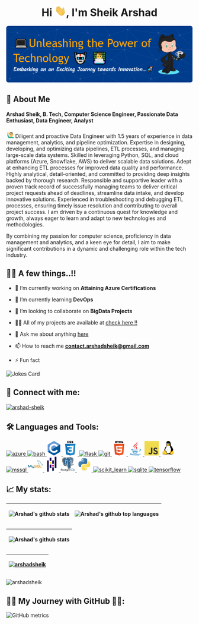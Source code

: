 <h1 align="center">Hi <img src="hands.gif" height="30" />, I'm Sheik Arshad</h1>

<p align="center">
<img src="github-header-image.png" alt="Sheik Arshad"/>
</p>

## 🚀 About Me

#### **Arshad Sheik**, B. Tech, Computer Science Engineer, Passionate Data Enthusiast, Data Engineer, Analyst

<img src="https://github.com/ArshadSheik/ArshadSheik/blob/master/about-me-gif.gif" height="20px" /> Diligent and proactive Data Engineer with 1.5 years of experience in data management, analytics, and pipeline optimization. Expertise in designing, developing, and optimizing data pipelines, ETL processes, and managing large-scale data systems. Skilled in leveraging Python, SQL, and cloud platforms (Azure, Snowflake, AWS) to deliver scalable data solutions. Adept at enhancing ETL processes for improved data quality and performance. Highly analytical, detail-oriented, and committed to providing deep insights backed by thorough research. Responsible and supportive leader with a proven track record of successfully managing teams to deliver critical project requests ahead of deadlines, streamline data intake, and develop innovative solutions. Experienced in troubleshooting and debugging ETL processes, ensuring timely issue resolution and contributing to overall project success. I am driven by a continuous quest for knowledge and growth, always eager to learn and adapt to new technologies and methodologies.

By combining my passion for computer science, proficiency in data management and analytics, and a keen eye for detail, I aim to make significant contributions in a dynamic and challenging role within the tech industry.

## 👨‍💻 A few things..!!

- 🔭 I’m currently working on **Attaining Azure Certifications**

- 🌱 I’m currently learning **DevOps**

- 👯 I’m looking to collaborate on **BigData Projects**

- 👨‍💻 All of my projects are available at [check here !!](https://github.com/ArshadSheik)

- 💬 Ask me about anything [here](https://github.com/ArshadSheik/ArshadSheik/issues)

- 📫 How to reach me **contact.arshadsheik@gmail.com**

- ⚡ Fun fact

![Jokes Card](https://readme-jokes.vercel.app/api)

<h2 align="left">👋 Connect with me:</h2>
<p align="left">
<a href="https://linkedin.com/in/arshad-sheik" target="blank"><img align="center" src="https://raw.githubusercontent.com/codemaker2015/github-profile-readme-generator/master/src/images/icons/Social/linked-in-alt.svg" alt="arshad-sheik" height="30" width="40" /></a>
</p>

<h2 align="left">🛠️ Languages and Tools:</h2>
<p align="left"> <a href="https://azure.microsoft.com/en-in/" target="_blank" rel="noreferrer"> <img src="https://www.vectorlogo.zone/logos/microsoft_azure/microsoft_azure-icon.svg" alt="azure" width="40" height="40"/> </a> <a href="https://www.gnu.org/software/bash/" target="_blank" rel="noreferrer"> <img src="https://www.vectorlogo.zone/logos/gnu_bash/gnu_bash-icon.svg" alt="bash" width="40" height="40"/> </a> <a href="https://www.cprogramming.com/" target="_blank" rel="noreferrer"> <img src="https://raw.githubusercontent.com/devicons/devicon/master/icons/c/c-original.svg" alt="c" width="40" height="40"/> </a> <a href="https://www.w3schools.com/css/" target="_blank" rel="noreferrer"> <img src="https://raw.githubusercontent.com/devicons/devicon/master/icons/css3/css3-original-wordmark.svg" alt="css3" width="40" height="40"/> </a> <a href="https://flask.palletsprojects.com/" target="_blank" rel="noreferrer"> <img src="https://www.vectorlogo.zone/logos/pocoo_flask/pocoo_flask-icon.svg" alt="flask" width="40" height="40"/> </a> <a href="https://git-scm.com/" target="_blank" rel="noreferrer"> <img src="https://www.vectorlogo.zone/logos/git-scm/git-scm-icon.svg" alt="git" width="40" height="40"/> </a> <a href="https://www.w3.org/html/" target="_blank" rel="noreferrer"> <img src="https://raw.githubusercontent.com/devicons/devicon/master/icons/html5/html5-original-wordmark.svg" alt="html5" width="40" height="40"/> </a> <a href="https://www.java.com" target="_blank" rel="noreferrer"> <img src="https://raw.githubusercontent.com/devicons/devicon/master/icons/java/java-original.svg" alt="java" width="40" height="40"/> </a> <a href="https://developer.mozilla.org/en-US/docs/Web/JavaScript" target="_blank" rel="noreferrer"> <img src="https://raw.githubusercontent.com/devicons/devicon/master/icons/javascript/javascript-original.svg" alt="javascript" width="40" height="40"/> </a> <a href="https://www.linux.org/" target="_blank" rel="noreferrer"> <img src="https://raw.githubusercontent.com/devicons/devicon/master/icons/linux/linux-original.svg" alt="linux" width="40" height="40"/> </a> <a href="https://www.microsoft.com/en-us/sql-server" target="_blank" rel="noreferrer"> <img src="https://www.svgrepo.com/show/303229/microsoft-sql-server-logo.svg" alt="mssql" width="40" height="40"/> </a> <a href="https://www.mysql.com/" target="_blank" rel="noreferrer"> <img src="https://raw.githubusercontent.com/devicons/devicon/master/icons/mysql/mysql-original-wordmark.svg" alt="mysql" width="40" height="40"/> </a> <a href="https://pandas.pydata.org/" target="_blank" rel="noreferrer"> <img src="https://raw.githubusercontent.com/devicons/devicon/2ae2a900d2f041da66e950e4d48052658d850630/icons/pandas/pandas-original.svg" alt="pandas" width="40" height="40"/> </a> <a href="https://www.postgresql.org" target="_blank" rel="noreferrer"> <img src="https://raw.githubusercontent.com/devicons/devicon/master/icons/postgresql/postgresql-original-wordmark.svg" alt="postgresql" width="40" height="40"/> </a> <a href="https://www.python.org" target="_blank" rel="noreferrer"> <img src="https://raw.githubusercontent.com/devicons/devicon/master/icons/python/python-original.svg" alt="python" width="40" height="40"/> </a> <a href="https://scikit-learn.org/" target="_blank" rel="noreferrer"> <img src="https://upload.wikimedia.org/wikipedia/commons/0/05/Scikit_learn_logo_small.svg" alt="scikit_learn" width="40" height="40"/> </a> <a href="https://www.sqlite.org/" target="_blank" rel="noreferrer"> <img src="https://www.vectorlogo.zone/logos/sqlite/sqlite-icon.svg" alt="sqlite" width="40" height="40"/> </a> <a href="https://www.tensorflow.org" target="_blank" rel="noreferrer"> <img src="https://www.vectorlogo.zone/logos/tensorflow/tensorflow-icon.svg" alt="tensorflow" width="40" height="40"/> </a> </p>

<h2 align="left">📈 My stats:</h2>

| <p><img align="center" src="https://github-readme-stats.vercel.app/api?username=arshadsheik&show_icons=true&include_all_commits=true&theme=radical&hide_border=true" alt="Arshad's github stats" /></p> | <p><img align="center" src="https://github-readme-stats.vercel.app/api/top-langs?username=arshadsheik&layout=compact&theme=radical&hide_border=true" alt="Arshad's github top languages" /></p> |
| ------------- | ------------- |


| <p><img align="center" src="https://github-readme-streak-stats.herokuapp.com/?user=arshadsheik&show_icons=true&include_all_commits=true&theme=radical&hide_border=true" alt="Arshad's github stats" /></p> |
| ------------- |


| <p align="left"> <a href="https://github.com/ryo-ma/github-profile-trophy"><img src="https://github-profile-trophy.vercel.app/?username=arshadsheik&theme=radical" alt="arshadsheik" /></a> </p> |
| ------------- |


<p align="left"> <img src="https://komarev.com/ghpvc/?username=arshadsheik&label=Profile%20views&color=0e75b6&style=flat" alt="arshadsheik" height="26"/> </p>

<h2 align="left">🧍‍♂️ My Journey with GitHub 🚀🚀:</h2>

![GitHub metrics](https://metrics.lecoq.io/ArshadSheik)
